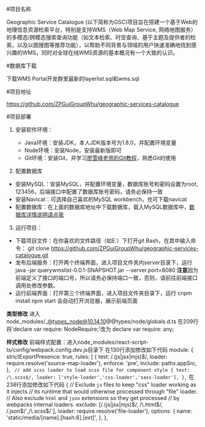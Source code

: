 ﻿#项目名称

Geographic Service Catalogue (以下简称为GSC)项目旨在搭建一个基于Web的地理信息资源检索平台，特别是支持WMS（Web Map Service, 网络地图服务）的多模态/跨模态搜索查询功能（如文本检索、时空查询、基于主题及提供者的检索，以及以图搜图等推荐功能），以帮助不同背景与领域的用户快速准确地找到感兴趣的WMS，同时对全球在线WMS资源的基本概况有一个大致的认识。

#数据库下载

下载WMS Portal开发群里最新的layerlist.sql和wms.sql

#项目地址

https://github.com/ZPGuiGroupWhu/geographic-services-catalogue

#项目部署

1.	安装软件环境：
	* Java环境：安装JDK，本人JDK版本号为1.8.0，并配置环境变量
	* Node环境：安装Node，安装最新版即可
	* Git环境：安装Git，并学习[廖雪峰老师的Git教程](https://www.liaoxuefeng.com/wiki/0013739516305929606dd18361248578c67b8067c8c017b000/001373962845513aefd77a99f4145f0a2c7a7ca057e7570000 )，熟悉Git的使用

2.	配置数据库
*	安装MySQL：安装MySQL，并配置环境变量，数据库账号和密码设置为root, 123456，后端接口中配置了数据库账号密码，请务必保持一致
*	安装Navicat：可选择自己喜欢的MySQL workbench，也可下载navicat
*	配置数据库：在上面的数据库地址中下载数据库，载入MySQL数据库中，[数据库详情说明请点我](https://docs.qq.com/doc/DUGZoZG5iVEVRUGZj)

3.	运行项目：
* 下载项目文件：在你喜欢的文件路径（如E:）下打开git Bash，在其中输入命令：
    git clone https://github.com/ZPGuiGroupWhu/geographic-services-catalogue.git
* 发布后端服务：打开两个终端界面，进入项目文件夹内server目录下，运行
    java -jar querywmslist-0.0.1-SNAPSHOT.jar --server.port=8080
**注意**因为前端定义了接口的端口号，所以请务必保持端口一致，否则，请前往前端接口调用处修改参数。
* 运行前端界面：打开第三个终端界面，进入项目文件夹目录下，运行
    cnpm install 
    npm start
会自动打开浏览器，展示前端页面

**类型修改**
进入node_modules/_@types_node@10.14.10@@types/node/globals.d.ts
在209行 将'declare var require: NodeRequire;'改为
  declare var require: any;

**样式修改**
前端样式配置：进入node_modules/react-script-ts/config/webpack.config.dev.js目录下
在130行添加修改如下代码
  module: {
      strictExportPresence: true,
      rules: [
        {
          test: /\.(js|jsx|mjs)$/,
          loader: require.resolve('source-map-loader'),
          enforce: 'pre',
          include: paths.appSrc,
        },
  ` // add scss loader to load scss file for component style
        {
          test: /\.scss$/,
          loader: ['style-loader','css-loader','sass-loader'],
        },`
在238行添加修改如下代码
  {
              // Exclude `js` files to keep "css" loader working as it injects
              // its runtime that would otherwise processed through "file" loader.
              // Also exclude `html` and `json` extensions so they get processed
              // by webpacks internal loaders.
              exclude: [/\.(js|jsx|mjs)$/, /\.html$/, /\.json$/`,/\.scss$/`],
              loader: require.resolve('file-loader'),
              options: {
                name: 'static/media/[name].[hash:8].[ext]',
              },
            },


